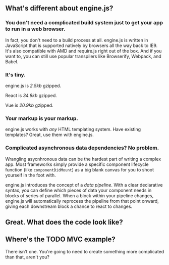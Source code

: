 ## What's different about engine.js?

### You don't need a complicated build system just to get your app to run in a web browser.

In fact, you don't need to a build process at all. engine.js is written in JavaScript that is supported natively by browsers all the way back to IE9. It's also compatible with AMD and require.js right out of the box. And if you want to, you can still use popular transpilers like Browserify, Webpack, and Babel.

### It's tiny.

engine.js is _2.5kb_ gzipped.

React is _34.8kb_ gzipped.

Vue is _20.9kb_ gzipped.

### Your markup is your markup.

engine.js works with _any_ HTML templating system. Have existing templates? Great, use them with engine.js.

### Complicated asynchronous data dependencies? No problem.

Wrangling asycnhronous data can be the hardest part of writing a complex app.  Most frameworks simply provide a specific component lifecycle function (like `componentDidMount`) as a big blank canvas for you to shoot yourself in the foot with.

engine.js introduces the concept of a _data pipeline_. With a clear declarative syntax, you can define which pieces of data your component needs in blocks of series of parallel. When a block within your pipeline changes, engine.js will automatically reprocess the pipeline from that point onward, giving each downstream block a chance to react to changes.

## Great. What does the code look like?

## Where's the TODO MVC example?

There isn't one.  You're going to need to create something more complicated than that, aren't you?
